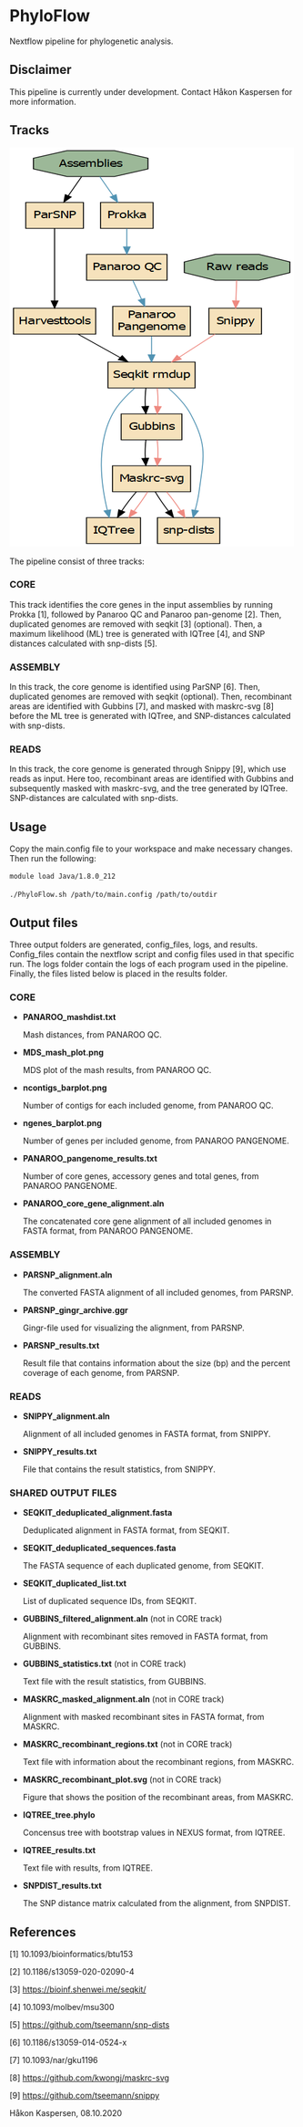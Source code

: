# PhyloFlow
Nextflow pipeline for phylogenetic analysis.

## Disclaimer
This pipeline is currently under development. Contact Håkon Kaspersen for more information.

## Tracks

![pipeline](pipeline.png)

The pipeline consist of three tracks:

### CORE
This track identifies the core genes in the input assemblies by running Prokka [1],
followed by Panaroo QC and Panaroo pan-genome [2]. Then, duplicated genomes are removed with seqkit [3] (optional).
Then, a maximum likelihood (ML) tree is generated with IQTree [4], and SNP distances calculated with snp-dists [5].

### ASSEMBLY
In this track, the core genome is identified using ParSNP [6]. Then, duplicated genomes are removed with seqkit (optional).
Then, recombinant areas are identified with Gubbins [7], and masked with maskrc-svg [8] before the ML tree is generated 
with IQTree, and SNP-distances calculated with snp-dists. 

### READS
In this track, the core genome is generated through Snippy [9], which use reads
as input. Here too, recombinant areas are identified with Gubbins and subsequently masked with maskrc-svg,
and the tree generated by IQTree. SNP-distances are calculated with snp-dists.

## Usage
Copy the main.config file to your workspace and make necessary changes.
Then run the following:

```
module load Java/1.8.0_212

./PhyloFlow.sh /path/to/main.config /path/to/outdir
```

## Output files
Three output folders are generated, config_files, logs, and results.
Config_files contain the nextflow script and config files used in that specific run. The logs folder contain the logs of each program used in the pipeline. Finally, the files listed below is placed in the results folder.

### CORE

- **PANAROO_mashdist.txt**

   Mash distances, from PANAROO QC.

- **MDS_mash_plot.png**

   MDS plot of the mash results, from PANAROO QC. 

- **ncontigs_barplot.png**

   Number of contigs for each included genome, from PANAROO QC.

- **ngenes_barplot.png**

   Number of genes per included genome, from PANAROO PANGENOME.

- **PANAROO_pangenome_results.txt**

   Number of core genes, accessory genes and total genes, from PANAROO PANGENOME.

- **PANAROO_core_gene_alignment.aln**

   The concatenated core gene alignment of all included genomes in FASTA format, from PANAROO PANGENOME.

### ASSEMBLY

- **PARSNP_alignment.aln**

   The converted FASTA alignment of all included genomes, from PARSNP.

- **PARSNP_gingr_archive.ggr**

   Gingr-file used for visualizing the alignment, from PARSNP.

- **PARSNP_results.txt**

   Result file that contains information about the size (bp) and the percent coverage of each genome, from PARSNP. 

### READS

- **SNIPPY_alignment.aln**

   Alignment of all included genomes in FASTA format, from SNIPPY.

- **SNIPPY_results.txt**

   File that contains the result statistics, from SNIPPY.

### SHARED OUTPUT FILES
- **SEQKIT_deduplicated_alignment.fasta**

   Deduplicated alignment in FASTA format, from SEQKIT.

- **SEQKIT_deduplicated_sequences.fasta**

   The FASTA sequence of each duplicated genome, from SEQKIT.

- **SEQKIT_duplicated_list.txt**

   List of duplicated sequence IDs, from SEQKIT.

- **GUBBINS_filtered_alignment.aln** (not in CORE track)

   Alignment with recombinant sites removed in FASTA format, from GUBBINS. 

- **GUBBINS_statistics.txt** (not in CORE track)

   Text file with the result statistics, from GUBBINS.

- **MASKRC_masked_alignment.aln** (not in CORE track)

   Alignment with masked recombinant sites in FASTA format, from MASKRC.

- **MASKRC_recombinant_regions.txt** (not in CORE track)

   Text file with information about the recombinant regions, from MASKRC.

- **MASKRC_recombinant_plot.svg** (not in CORE track)

   Figure that shows the position of the recombinant areas, from MASKRC.

- **IQTREE_tree.phylo**

   Concensus tree with bootstrap values in NEXUS format, from IQTREE.

- **IQTREE_results.txt**

   Text file with results, from IQTREE.

- **SNPDIST_results.txt**

   The SNP distance matrix calculated from the alignment, from SNPDIST.


## References
[1] 10.1093/bioinformatics/btu153

[2] 10.1186/s13059-020-02090-4

[3] https://bioinf.shenwei.me/seqkit/

[4] 10.1093/molbev/msu300

[5] https://github.com/tseemann/snp-dists

[6] 10.1186/s13059-014-0524-x

[7] 10.1093/nar/gku1196

[8] https://github.com/kwongj/maskrc-svg

[9] https://github.com/tseemann/snippy






Håkon Kaspersen,
08.10.2020
